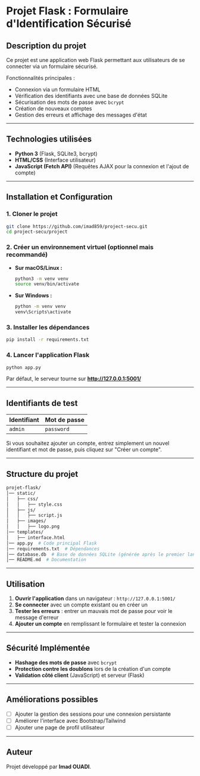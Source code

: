 # **Projet Flask : Formulaire d'Identification Sécurisé**

## **Description du projet**
Ce projet est une application web Flask permettant aux utilisateurs de se connecter via un formulaire sécurisé. 

Fonctionnalités principales :
- Connexion via un formulaire HTML
- Vérification des identifiants avec une base de données SQLite
- Sécurisation des mots de passe avec `bcrypt`
- Création de nouveaux comptes
- Gestion des erreurs et affichage des messages d'état

---

## **Technologies utilisées**

- **Python 3** (Flask, SQLite3, bcrypt)
- **HTML/CSS** (Interface utilisateur)
- **JavaScript (Fetch API)** (Requêtes AJAX pour la connexion et l'ajout de compte)

---

## **Installation et Configuration**

### **1. Cloner le projet**
```bash
git clone https://github.com/imad859/project-secu.git
cd project-secu/project
```

### **2. Créer un environnement virtuel (optionnel mais recommandé)**
- **Sur macOS/Linux :**
  ```bash
  python3 -m venv venv
  source venv/bin/activate
  ```
- **Sur Windows :**
  ```bash
  python -m venv venv
  venv\Scripts\activate
  ```

### **3. Installer les dépendances**
```bash
pip install -r requirements.txt
```

### **4. Lancer l'application Flask**
```bash
python app.py
```
Par défaut, le serveur tourne sur **http://127.0.0.1:5001/**

---

## **Identifiants de test**
| Identifiant | Mot de passe |
|-------------|-------------|
| `admin`     | `password`  |

Si vous souhaitez ajouter un compte, entrez simplement un nouvel identifiant et mot de passe, puis cliquez sur "Créer un compte".

---

## **Structure du projet**
```bash
projet-flask/
│── static/
│   ├── css/
│   │   ├── style.css
│   ├── js/
│   │   ├── script.js
│   ├── images/
│   │   ├── logo.png
│── templates/
│   ├── interface.html
│── app.py  # Code principal Flask
│── requirements.txt  # Dépendances
│── database.db  # Base de données SQLite (générée après le premier lancement)
│── README.md  # Documentation
```

---

## **Utilisation**

1. **Ouvrir l'application** dans un navigateur : `http://127.0.0.1:5001/`  
2. **Se connecter** avec un compte existant ou en créer un  
3. **Tester les erreurs** : entrer un mauvais mot de passe pour voir le message d'erreur  
4. **Ajouter un compte** en remplissant le formulaire et tester la connexion  

---

## **Sécurité Implémentée**
- **Hashage des mots de passe** avec `bcrypt`  
- **Protection contre les doublons** lors de la création d'un compte  
- **Validation côté client** (JavaScript) et serveur (Flask)  

---

## **Améliorations possibles**
- [ ] Ajouter la gestion des sessions pour une connexion persistante
- [ ] Améliorer l'interface avec Bootstrap/Tailwind
- [ ] Ajouter une page de profil utilisateur

---

## **Auteur**
Projet développé par **Imad OUADI**.  
